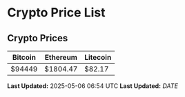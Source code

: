# Crypto Price List

## Crypto Prices
| Bitcoin | Ethereum | Litecoin |
| ------- | -------- | -------- |
| $94449 | $1804.47 | $82.17 |
**Last Updated:** 2025-05-06 06:54 UTC
**Last Updated:** $DATE$
